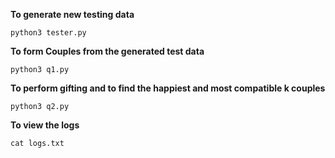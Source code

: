 **To generate new testing data**

```
python3 tester.py
```

**To form Couples from the generated test data**

```
python3 q1.py
```

**To perform gifting and to find the  happiest and most compatible k couples**

```
python3 q2.py
```

**To view the logs**

```
cat logs.txt
```
